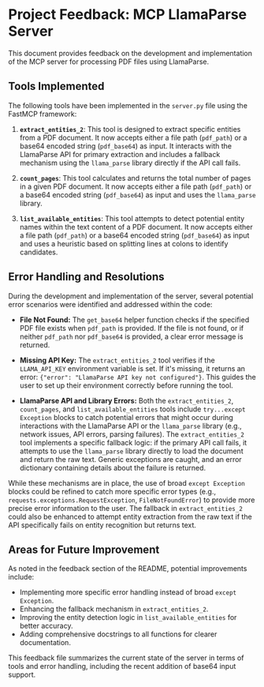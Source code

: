 # Project Feedback: MCP LlamaParse Server

This document provides feedback on the development and implementation of the MCP server for processing PDF files using LlamaParse.

## Tools Implemented

The following tools have been implemented in the `server.py` file using the FastMCP framework:

1.  **`extract_entities_2`**: This tool is designed to extract specific entities from a PDF document. It now accepts either a file path (`pdf_path`) or a base64 encoded string (`pdf_base64`) as input. It interacts with the LlamaParse API for primary extraction and includes a fallback mechanism using the `llama_parse` library directly if the API call fails.

2.  **`count_pages`**: This tool calculates and returns the total number of pages in a given PDF document. It now accepts either a file path (`pdf_path`) or a base64 encoded string (`pdf_base64`) as input and uses the `llama_parse` library.

3.  **`list_available_entities`**: This tool attempts to detect potential entity names within the text content of a PDF document. It now accepts either a file path (`pdf_path`) or a base64 encoded string (`pdf_base64`) as input and uses a heuristic based on splitting lines at colons to identify candidates.

## Error Handling and Resolutions

During the development and implementation of the server, several potential error scenarios were identified and addressed within the code:

*   **File Not Found:** The `get_base64` helper function checks if the specified PDF file exists when `pdf_path` is provided. If the file is not found, or if neither `pdf_path` nor `pdf_base64` is provided, a clear error message is returned.

*   **Missing API Key:** The `extract_entities_2` tool verifies if the `LLAMA_API_KEY` environment variable is set. If it's missing, it returns an error: `{"error": "LlamaParse API key not configured"}`. This guides the user to set up their environment correctly before running the tool.

*   **LlamaParse API and Library Errors:** Both the `extract_entities_2`, `count_pages`, and `list_available_entities` tools include `try...except Exception` blocks to catch potential errors that might occur during interactions with the LlamaParse API or the `llama_parse` library (e.g., network issues, API errors, parsing failures). The `extract_entities_2` tool implements a specific fallback logic: if the primary API call fails, it attempts to use the `llama_parse` library directly to load the document and return the raw text. Generic exceptions are caught, and an error dictionary containing details about the failure is returned.

While these mechanisms are in place, the use of broad `except Exception` blocks could be refined to catch more specific error types (e.g., `requests.exceptions.RequestException`, `FileNotFoundError`) to provide more precise error information to the user. The fallback in `extract_entities_2` could also be enhanced to attempt entity extraction from the raw text if the API specifically fails on entity recognition but returns text.

## Areas for Future Improvement

As noted in the feedback section of the README, potential improvements include:

*   Implementing more specific error handling instead of broad `except Exception`.
*   Enhancing the fallback mechanism in `extract_entities_2`.
*   Improving the entity detection logic in `list_available_entities` for better accuracy.
*   Adding comprehensive docstrings to all functions for clearer documentation.

This feedback file summarizes the current state of the server in terms of tools and error handling, including the recent addition of base64 input support. 